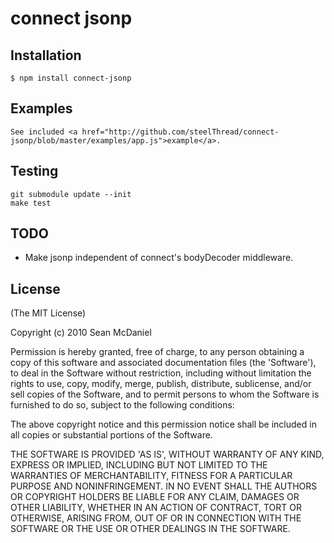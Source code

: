 # connect jsonp

## Installation

    $ npm install connect-jsonp

## Examples

    See included <a href="http://github.com/steelThread/connect-jsonp/blob/master/examples/app.js">example</a>.

## Testing

    git submodule update --init
    make test

## TODO

 - Make jsonp independent of connect's bodyDecoder middleware.

## License 

(The MIT License)

Copyright (c) 2010 Sean McDaniel

Permission is hereby granted, free of charge, to any person obtaining
a copy of this software and associated documentation files (the
'Software'), to deal in the Software without restriction, including
without limitation the rights to use, copy, modify, merge, publish,
distribute, sublicense, and/or sell copies of the Software, and to
permit persons to whom the Software is furnished to do so, subject to
the following conditions:

The above copyright notice and this permission notice shall be
included in all copies or substantial portions of the Software.

THE SOFTWARE IS PROVIDED 'AS IS', WITHOUT WARRANTY OF ANY KIND,
EXPRESS OR IMPLIED, INCLUDING BUT NOT LIMITED TO THE WARRANTIES OF
MERCHANTABILITY, FITNESS FOR A PARTICULAR PURPOSE AND NONINFRINGEMENT.
IN NO EVENT SHALL THE AUTHORS OR COPYRIGHT HOLDERS BE LIABLE FOR ANY
CLAIM, DAMAGES OR OTHER LIABILITY, WHETHER IN AN ACTION OF CONTRACT,
TORT OR OTHERWISE, ARISING FROM, OUT OF OR IN CONNECTION WITH THE
SOFTWARE OR THE USE OR OTHER DEALINGS IN THE SOFTWARE.